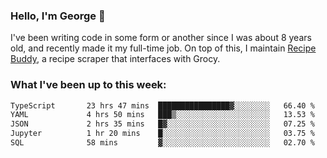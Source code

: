 ### Hello, I'm George 👋

I've been writing code in some form or another since I was about 8 years old, and recently made it my full-time job. On top of this, I maintain [Recipe Buddy](https://github.com/georgegebbett/recipe-buddy), a recipe scraper that interfaces with Grocy.  

<!--
**georgegebbett/georgegebbett** is a ✨ _special_ ✨ repository because its `README.md` (this file) appears on your GitHub profile.

Here are some ideas to get you started:

- 🔭 I’m currently working on ...
- 🌱 I’m currently learning ...
- 👯 I’m looking to collaborate on ...
- 🤔 I’m looking for help with ...
- 💬 Ask me about ...
- 📫 How to reach me: ...
- 😄 Pronouns: ...
- ⚡ Fun fact: ...
-->

### What I've been up to this week:
<!--START_SECTION:waka-->

```txt
TypeScript       23 hrs 47 mins  ████████████████▓░░░░░░░░   66.40 %
YAML             4 hrs 50 mins   ███▒░░░░░░░░░░░░░░░░░░░░░   13.53 %
JSON             2 hrs 35 mins   █▓░░░░░░░░░░░░░░░░░░░░░░░   07.25 %
Jupyter          1 hr 20 mins    █░░░░░░░░░░░░░░░░░░░░░░░░   03.75 %
SQL              58 mins         ▓░░░░░░░░░░░░░░░░░░░░░░░░   02.70 %
```

<!--END_SECTION:waka-->
